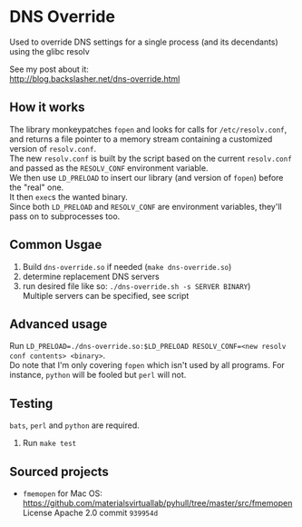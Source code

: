 # DNS Override
Used to override DNS settings for a single process (and its decendants) using the glibc resolv

See my post about it:  
<http://blog.backslasher.net/dns-override.html>

## How it works
The library monkeypatches `fopen` and looks for calls for `/etc/resolv.conf`, and returns a file pointer to a memory stream containing a customized version of `resolv.conf`.  
The new `resolv.conf` is built by the script based on the current `resolv.conf` and passed as the `RESOLV_CONF` environment variable.  
We then use `LD_PRELOAD` to insert our library (and version of `fopen`) before the "real" one.  
It then `exec`s the wanted binary.  
Since both `LD_PRELOAD` and `RESOLV_CONF` are environment variables, they'll pass on to subprocesses too.

## Common Usgae
1. Build `dns-override.so` if needed (`make dns-override.so`)
2. determine replacement DNS servers
3. run desired file like so: `./dns-override.sh -s SERVER BINARY`)  
    Multiple servers can be specified, see script

## Advanced usage
Run `LD_PRELOAD=./dns-override.so:$LD_PRELOAD RESOLV_CONF=<new resolv conf contents> <binary>`.  
Do note that I'm only covering `fopen` which isn't used by all programs. For instance, `python` will be fooled but `perl` will not.

## Testing
`bats`, `perl` and `python` are required.  

1. Run `make test`

## Sourced projects

* `fmemopen` for Mac OS:  
    https://github.com/materialsvirtuallab/pyhull/tree/master/src/fmemopen
    License Apache 2.0
    commit `939954d`


